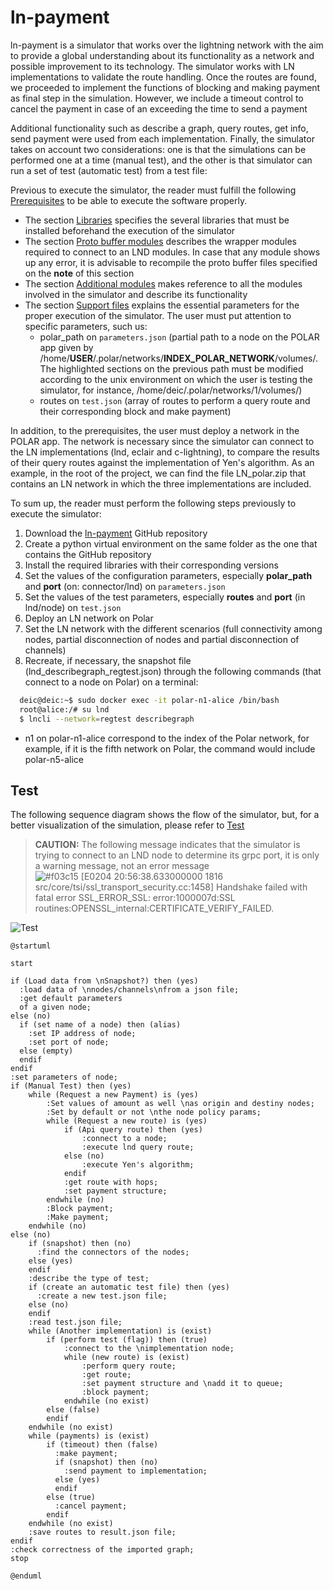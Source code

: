 # ln-payment
ln-payment is a simulator that works over the lightning network with the aim to provide a global understanding about its functionality as a network and possible improvement to its technology.
The simulator works with LN implementations to validate the route handling.
Once the routes are found, we proceeded to implement the functions of blocking and making payment as final step in the simulation. However, we include a timeout control to cancel the payment in case of an exceeding the time to send a payment


Additional functionality such as describe a graph, query routes, get info, send payment were used from each implementation.
Finally, the simulator takes on account two considerations: one is that the simulations can be performed one at a time (manual 
test), and the other is that simulator can run a set of test (automatic test) from a test file:

Previous to execute the simulator, the reader must fulfill the following [Prerequisites](PREREQUISITES.md) to be able to execute the software properly.

* The section [Libraries](./PREREQUISITES.md#libraries) specifies the several libraries that must be installed beforehand the execution of the simulator
* The section [Proto buffer modules](./PREREQUISITES.md#proto-buffer-modules) describes the wrapper modules required to connect to an LND modules. In case that any module shows up any error, it is advisable to recompile the proto buffer files specified on the **note** of this section
* The section [Additional modules](./PREREQUISITES.md#additional-modules) makes reference to all the modules involved in the simulator and describe its functionality
* The section [Support files](./PREREQUISITES.md#support-files) explains the essential parameters for the proper execution of the simulator. The user must put attention to specific parameters, such us:
    * polar_path on `parameters.json` (partial path to a node on the POLAR app given by /home/**USER**/.polar/networks/**INDEX_POLAR_NETWORK**/volumes/. The highlighted sections on the previous path must be modified according to the unix environment on which the user is testing the simulator, for instance, /home/deic/.polar/networks/1/volumes/)
    * routes on `test.json` (array of routes to perform a query route and their corresponding block and make payment)
    
In addition, to the prerequisites, the user must deploy a network in the POLAR app. The network is necessary since the simulator can connect to the LN implementations (lnd, eclair and c-lightning), to compare the results of their query routes against the implementation of Yen's algorithm. As an example, in the root of the project, we can find the file LN_polar.zip that contains an LN network in which the three implementations are included.

To sum up, the reader must perform the following steps previously to execute the simulator:

1. Download the [ln-payment](https://github.com/StvanLeo/ln-payment.git) GitHub repository
2. Create a python virtual environment on the same folder as the one that contains the GitHub repository
3. Install the required libraries with their corresponding versions
4. Set the values of the configuration parameters, especially **polar_path** and **port** (on: connector/lnd) on `parameters.json`
5. Set the values of the test parameters, especially **routes** and **port** (in lnd/node) on `test.json`
6. Deploy an LN network on Polar
7. Set the LN network with the different scenarios (full connectivity among nodes, partial disconnection of nodes and partial disconnection of channels)
8. Recreate, if necessary, the snapshot file (lnd_describegraph_regtest.json) through the following commands (that connect to a node on Polar) on a terminal:
```sh
  deic@deic:~$ sudo docker exec -it polar-n1-alice /bin/bash
  root@alice:/# su lnd
  $ lncli --network=regtest describegraph
```
* n1 on polar-n1-alice correspond to the index of the Polar network, for example, if it is the fifth network on Polar, the command would include polar-n5-alice

## Test

The following sequence diagram shows the flow of the simulator, but, for a better visualization of the simulation, please refer to [Test](TEST.md) 

>**CAUTION:**
>The following message indicates that the simulator is trying to connect to an LND node to determine its grpc port, it is only a warning message, not an error message  
![#f03c15](https://via.placeholder.com/15/f03c15/000000?text=+) [E0204 20:56:38.633000000  1816 src/core/tsi/ssl_transport_security.cc:1458] Handshake failed with fatal error SSL_ERROR_SSL: error:1000007d:SSL routines:OPENSSL_internal:CERTIFICATE_VERIFY_FAILED.

<!---![Test](http://www.plantuml.com/plantuml/png/XLJ1Sfmm3Btp5RfrSsdlxA59RvrfPZ9DBvtPYu85k34ojKKs_7rbGnZSakaUTW2_z_Ia9xYDWa6cmLLLlgegsyBfcqS31WMX3Nw02pyoZh7tyla6f2U6qqpnfWAetORqhUBO6ugVcXwPoSKBPph2h-WPMkled3WT2HXgSN828mOSI2X4g21f87JsXHXKIT4gGd1YdsebOr6fh8ICp9WtG-WiPajQ8A6-FW0Q4oX6nQvgs-7eW-mVBsLe66LE4iJ6jjNoh_Z2vSPATkwH9tJmWwByDHY0Qs-TYdwdtvCU9xTqXGUS1s85sxY3Pb-F9F22Ji6vkS5FhAm8Lt9E9wjNFjZECY3hn5NIyfojn7CfyZHlq_L14Q9izPQnshcppRmqj2CUcWr-4Zgm2h24SJTQK7oOLsGvWV9NDvwP6W7nQt3dVp7qIeqAWMEp5owHsqgyp_z9_242kiu7A_rGyfTO2rv7ibI2g-AXzsCiEUiIvEmWIfWQcOBwscdc2PQ-wY_EDyzll5rAz_XCvUDIe6onreYRO9y8KeeoZtdxXUBAhGEXoVSVY_TiI_MElJ83s65qb6gYMCzBiFHgTNUhVQmZXTQ78Il2gNNOtRn5gvsJWezppVOkN5OvY7frLMnOOQJGNzqSxqEPuF7PSNRvBRem6WCscrVzwOZzT9pX-wcNuHKRTy1ORrVzU3YBUlZFlYnjuWijCuYfdq1nSiL6hD-pfYTjgF4XQ6oyVXzJT1gS3q86ke1ZVwwY-B6gRfKs3UuF)--->
![Test](http://www.plantuml.com/plantuml/png/ZLInRjmm3Dtz5TnwMThTDpJfLg01WgPBWIoCJP_Lo9GhqRduxqjPP-C8d85gI0BvlSSdyZ7tIJ3ADFYgMlwgAjV1uKV05beKX2w60LxucN5CVP2lTo0zCHncIdSLGEqtPEWKnw6bzANfaPbyUk65Zl0d1OREUJfcpea4MkfmyW8ZHXn8A2Qe86iWdDmxCQYIebM4uC0Xryh6ab9P2GMPCQiXz0wp9JrrHdr_0cpRI2bbR57RFeuXolLrAKF3A7EM86vTLvMVYZSkDrQsyuWyeOTVbCGsHi-vTrv5VzBVIJzdjtI69vm7OWMxj47BgPz9u1szWfV73M5YPIKua_VQMTJhw4wE0LaxhfAEvyLAEbgHrtdhReYA46MhjmMhB_UkcSk3LkAUsHWc8MDrFMKO3wC3nSTvHPeEs5CtWPaQ0Gc0L-Cm6FgWHeN0StijR95R9FRvlua_9K1_qev9FrX-6QlXdKXA9JWh7lem9iif8IYpWoHnQcIAgw-YMJfeVDNVV6ZULjxLb1xnZUor5J1FBBc_x5_fyNMPkdFSvbkuT3YKaEhDTJgAP1cDQKAja2QwLreOCe-qi2d9SQlUH48XG0QS90mehbaGUQLlZRqkX1AZ1VdP_0UmGpHkbDZUP5pQyy11oqLmm-Wfzq_D12uXfG-Nf2YkpaUANOX3SNleF9xkLhyI9rBmJaOLesjZgvZOchqnssAC6FtLpMwsRHhjj_qS0dAhPh5jmItcLN-wnNwzaSSR2GRZVnrMX_ghNDgPxL4lbvToQNT6uWOAqnPjMqTFFTXrMS_-OjYESRkISs_iIA_bx8gOPng8IKx93N93tbhylnxL2T-fJ3jbTv7Iv4tsYqRTzAIZQqACr0XJsdPStnEYK0kdY6D_h9A4iQhkbJOD_Xy0)
```puml
@startuml

start

if (Load data from \nSnapshot?) then (yes)
  :load data of \nnodes/channels\nfrom a json file;
  :get default parameters 
  of a given node;
else (no)
  if (set name of a node) then (alias)
    :set IP address of node;
    :set port of node;
  else (empty)
  endif
endif
:set parameters of node;
if (Manual Test) then (yes)
    while (Request a new Payment) is (yes)
        :Set values of amount as well \nas origin and destiny nodes;
        :Set by default or not \nthe node policy params;
        while (Request a new route) is (yes)
            if (Api query route) then (yes)
                :connect to a node;
                :execute lnd query route;
            else (no)
                :execute Yen's algorithm;
            endif
            :get route with hops;
            :set payment structure;
        endwhile (no)
        :Block payment;
        :Make payment;
    endwhile (no)
else (no)
    if (snapshot) then (no)
      :find the connectors of the nodes;
    else (yes)
    endif
    :describe the type of test;
    if (create an automatic test file) then (yes)
      :create a new test.json file;
    else (no)
    endif
    :read test.json file;
    while (Another implementation) is (exist)
        if (perform test (flag)) then (true)
            :connect to the \nimplementation node;
            while (new route) is (exist)
                :perform query route;
                :get route;
                :set payment structure and \nadd it to queue;
                :block payment;
            endwhile (no exist)
        else (false)
        endif
    endwhile (no exist)
    while (payments) is (exist)
        if (timeout) then (false)
          :make payment;
          if (snapshot) then (no)
            :send payment to implementation;
          else (yes)
          endif
        else (true)
          :cancel payment;
        endif
    endwhile (no exist)
    :save routes to result.json file;
endif
:check correctness of the imported graph;
stop

@enduml
```

